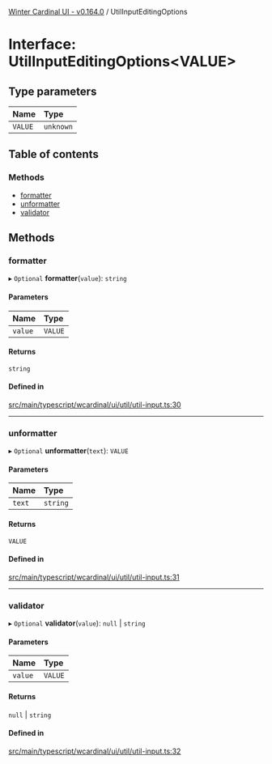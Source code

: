 [Winter Cardinal UI - v0.164.0](../index.md) / UtilInputEditingOptions

# Interface: UtilInputEditingOptions<VALUE\>

## Type parameters

| Name | Type |
| :------ | :------ |
| `VALUE` | `unknown` |

## Table of contents

### Methods

- [formatter](UtilInputEditingOptions.md#formatter)
- [unformatter](UtilInputEditingOptions.md#unformatter)
- [validator](UtilInputEditingOptions.md#validator)

## Methods

### formatter

▸ `Optional` **formatter**(`value`): `string`

#### Parameters

| Name | Type |
| :------ | :------ |
| `value` | `VALUE` |

#### Returns

`string`

#### Defined in

[src/main/typescript/wcardinal/ui/util/util-input.ts:30](https://github.com/winter-cardinal/winter-cardinal-ui/blob/v0.164.0/src/main/typescript/wcardinal/ui/util/util-input.ts#L30)

___

### unformatter

▸ `Optional` **unformatter**(`text`): `VALUE`

#### Parameters

| Name | Type |
| :------ | :------ |
| `text` | `string` |

#### Returns

`VALUE`

#### Defined in

[src/main/typescript/wcardinal/ui/util/util-input.ts:31](https://github.com/winter-cardinal/winter-cardinal-ui/blob/v0.164.0/src/main/typescript/wcardinal/ui/util/util-input.ts#L31)

___

### validator

▸ `Optional` **validator**(`value`): ``null`` \| `string`

#### Parameters

| Name | Type |
| :------ | :------ |
| `value` | `VALUE` |

#### Returns

``null`` \| `string`

#### Defined in

[src/main/typescript/wcardinal/ui/util/util-input.ts:32](https://github.com/winter-cardinal/winter-cardinal-ui/blob/v0.164.0/src/main/typescript/wcardinal/ui/util/util-input.ts#L32)
